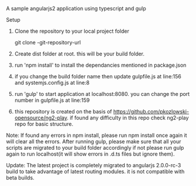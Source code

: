 A sample angularjs2 application using typescript and gulp

Setup

1. Clone the repository to your local project folder

    git clone -git-repository-url

2. Create dist folder at root. this will be your build folder.

3. run 'npm install' to install the dependancies mentioned in package.json

4. if you change the build folder name then update gulpfile.js at line:156 and systemjs.config.js at line:8

5. run 'gulp' to start application at localhost:8080. you can change the port number in gulpfile.js at line:159

6. this repository is created on the basis of https://github.com/pkozlowski-opensource/ng2-play. if found any difficulty in this repo check ng2-play repo for basic structure.


Note: 
If found any errors in npm install, please run npm install once again it will clear all the errors. After running gulp, please make sure that all your scripts are migrated to your build folder accordingly if not please run gulp again to run localhost(it will show errors in .d.ts files but ignore them).

Update:
The latest project is completely migrated to angularjs 2.0.0-rc-3 build to take advantage of latest routing modules. it is not compatible with beta builds.